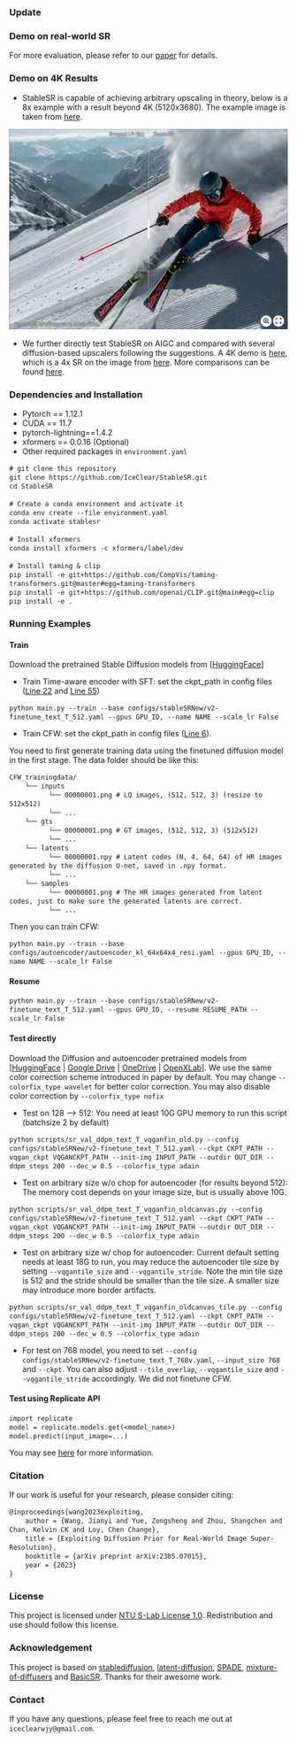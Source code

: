 

### Update

### Demo on real-world SR


For more evaluation, please refer to our [paper](https://arxiv.org/abs/2305.07015) for details.

### Demo on 4K Results

- StableSR is capable of achieving arbitrary upscaling in theory, below is a 8x example with a result beyond 4K (5120x3680).
The example image is taken from [here](https://github.com/Mikubill/sd-webui-controlnet/blob/main/tests/images/ski.jpg).

[<img src="assets/imgsli_11.jpg" width="800px"/>](https://imgsli.com/MTc4NDk2)

- We further directly test StableSR on AIGC and compared with several diffusion-based upscalers following the suggestions.
A 4K demo is [here](https://imgsli.com/MTc4MDg3), which is a 4x SR on the image from [here](https://github.com/pkuliyi2015/multidiffusion-upscaler-for-automatic1111).
More comparisons can be found [here](https://github.com/IceClear/StableSR/issues/2).

### Dependencies and Installation
- Pytorch == 1.12.1
- CUDA == 11.7
- pytorch-lightning==1.4.2
- xformers == 0.0.16 (Optional)
- Other required packages in `environment.yaml`
```
# git clone this repository
git clone https://github.com/IceClear/StableSR.git
cd StableSR

# Create a conda environment and activate it
conda env create --file environment.yaml
conda activate stablesr

# Install xformers
conda install xformers -c xformers/label/dev

# Install taming & clip
pip install -e git+https://github.com/CompVis/taming-transformers.git@master#egg=taming-transformers
pip install -e git+https://github.com/openai/CLIP.git@main#egg=clip
pip install -e .
```

### Running Examples

#### Train
Download the pretrained Stable Diffusion models from [[HuggingFace](https://huggingface.co/stabilityai/stable-diffusion-2-1-base)]

- Train Time-aware encoder with SFT: set the ckpt_path in config files ([Line 22](https://github.com/IceClear/StableSR/blob/main/configs/stableSRNew/v2-finetune_text_T_512.yaml#L22) and [Line 55](https://github.com/IceClear/StableSR/blob/main/configs/stableSRNew/v2-finetune_text_T_512.yaml#L55))
```
python main.py --train --base configs/stableSRNew/v2-finetune_text_T_512.yaml --gpus GPU_ID, --name NAME --scale_lr False
```

- Train CFW: set the ckpt_path in config files ([Line 6](https://github.com/IceClear/StableSR/blob/main/configs/autoencoder/autoencoder_kl_64x64x4_resi.yaml#L6)).

You need to first generate training data using the finetuned diffusion model in the first stage. The data folder should be like this:
```
CFW_trainingdata/
    └── inputs
          └── 00000001.png # LQ images, (512, 512, 3) (resize to 512x512)
          └── ...
    └── gts
          └── 00000001.png # GT images, (512, 512, 3) (512x512)
          └── ...
    └── latents
          └── 00000001.npy # Latent codes (N, 4, 64, 64) of HR images generated by the diffusion U-net, saved in .npy format.
          └── ...
    └── samples
          └── 00000001.png # The HR images generated from latent codes, just to make sure the generated latents are correct.
          └── ...
```

Then you can train CFW:
```
python main.py --train --base configs/autoencoder/autoencoder_kl_64x64x4_resi.yaml --gpus GPU_ID, --name NAME --scale_lr False
```

#### Resume

```
python main.py --train --base configs/stableSRNew/v2-finetune_text_T_512.yaml --gpus GPU_ID, --resume RESUME_PATH --scale_lr False
```

#### Test directly

Download the Diffusion and autoencoder pretrained models from [[HuggingFace](https://huggingface.co/Iceclear/StableSR/blob/main/README.md) | [Google Drive](https://drive.google.com/drive/folders/1FBkW9FtTBssM_42kOycMPE0o9U5biYCl?usp=sharing) | [OneDrive](https://entuedu-my.sharepoint.com/:f:/g/personal/jianyi001_e_ntu_edu_sg/Et5HPkgRyyxNk269f5xYCacBpZq-bggFRCDbL9imSQ5QDQ) | [OpenXLab](https://openxlab.org.cn/models/detail/Iceclear/StableSR)].
We use the same color correction scheme introduced in paper by default.
You may change ```--colorfix_type wavelet``` for better color correction.
You may also disable color correction by ```--colorfix_type nofix```

- Test on 128 --> 512: You need at least 10G GPU memory to run this script (batchsize 2 by default)
```
python scripts/sr_val_ddpm_text_T_vqganfin_old.py --config configs/stableSRNew/v2-finetune_text_T_512.yaml --ckpt CKPT_PATH --vqgan_ckpt VQGANCKPT_PATH --init-img INPUT_PATH --outdir OUT_DIR --ddpm_steps 200 --dec_w 0.5 --colorfix_type adain
```
- Test on arbitrary size w/o chop for autoencoder (for results beyond 512): The memory cost depends on your image size, but is usually above 10G.
```
python scripts/sr_val_ddpm_text_T_vqganfin_oldcanvas.py --config configs/stableSRNew/v2-finetune_text_T_512.yaml --ckpt CKPT_PATH --vqgan_ckpt VQGANCKPT_PATH --init-img INPUT_PATH --outdir OUT_DIR --ddpm_steps 200 --dec_w 0.5 --colorfix_type adain
```

- Test on arbitrary size w/ chop for autoencoder: Current default setting needs at least 18G to run, you may reduce the autoencoder tile size by setting ```--vqgantile_size``` and ```--vqgantile_stride```.
Note the min tile size is 512 and the stride should be smaller than the tile size. A smaller size may introduce more border artifacts.
```
python scripts/sr_val_ddpm_text_T_vqganfin_oldcanvas_tile.py --config configs/stableSRNew/v2-finetune_text_T_512.yaml --ckpt CKPT_PATH --vqgan_ckpt VQGANCKPT_PATH --init-img INPUT_PATH --outdir OUT_DIR --ddpm_steps 200 --dec_w 0.5 --colorfix_type adain
```

- For test on 768 model, you need to set ```--config configs/stableSRNew/v2-finetune_text_T_768v.yaml```, ```--input_size 768``` and ```--ckpt```. You can also adjust ```--tile_overlap```, ```--vqgantile_size``` and ```--vqgantile_stride``` accordingly. We did not finetune CFW.

#### Test using Replicate API
```
import replicate
model = replicate.models.get(<model_name>)
model.predict(input_image=...)
```
You may see [here](https://replicate.com/cjwbw/stablesr/api) for more information.

### Citation
If our work is useful for your research, please consider citing:

    @inproceedings{wang2023exploiting,
        author = {Wang, Jianyi and Yue, Zongsheng and Zhou, Shangchen and Chan, Kelvin CK and Loy, Chen Change},
        title = {Exploiting Diffusion Prior for Real-World Image Super-Resolution},
        booktitle = {arXiv preprint arXiv:2305.07015},
        year = {2023}
    }

### License

This project is licensed under <a rel="license" href="https://github.com/IceClear/StableSR/blob/main/LICENSE.txt">NTU S-Lab License 1.0</a>. Redistribution and use should follow this license.

### Acknowledgement

This project is based on [stablediffusion](https://github.com/Stability-AI/stablediffusion), [latent-diffusion](https://github.com/CompVis/latent-diffusion), [SPADE](https://github.com/NVlabs/SPADE), [mixture-of-diffusers](https://github.com/albarji/mixture-of-diffusers) and [BasicSR](https://github.com/XPixelGroup/BasicSR). Thanks for their awesome work.

### Contact
If you have any questions, please feel free to reach me out at `iceclearwjy@gmail.com`.
